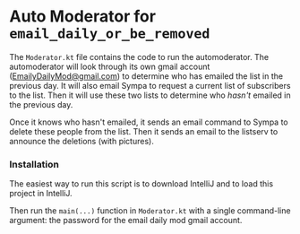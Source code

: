 # Auto Moderator for `email_daily_or_be_removed`
The `Moderator.kt` file contains the code to run the automoderator. The automoderator will look through its own gmail account (EmailyDailyMod@gmail.com) to determine who has emailed the list in the previous day. It will also email Sympa to request a current list of subscribers to the list. Then it will use these two lists to determine who *hasn't* emailed in the previous day.

Once it knows who hasn't emailed, it sends an email command to Sympa to delete these people from the list. Then it sends an email to the listserv to announce the deletions (with pictures).

### Installation
The easiest way to run this script is to download IntelliJ and to load this project in IntelliJ.

Then run the `main(...)` function in `Moderator.kt` with a single command-line argument: the password for the email daily mod gmail account.
